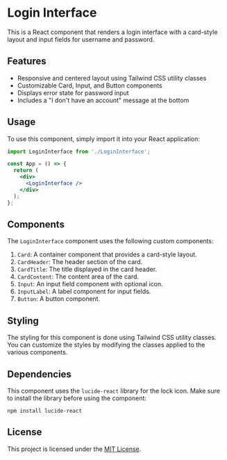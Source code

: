 # Login Interface

This is a React component that renders a login interface with a card-style layout and input fields for username and password.

## Features

- Responsive and centered layout using Tailwind CSS utility classes
- Customizable Card, Input, and Button components
- Displays error state for password input
- Includes a "I don't have an account" message at the bottom

## Usage

To use this component, simply import it into your React application:

```jsx
import LoginInterface from './LoginInterface';

const App = () => {
  return (
    <div>
      <LoginInterface />
    </div>
  );
};
```

## Components

The `LoginInterface` component uses the following custom components:

1. `Card`: A container component that provides a card-style layout.
2. `CardHeader`: The header section of the card.
3. `CardTitle`: The title displayed in the card header.
4. `CardContent`: The content area of the card.
5. `Input`: An input field component with optional icon.
6. `InputLabel`: A label component for input fields.
7. `Button`: A button component.

## Styling

The styling for this component is done using Tailwind CSS utility classes. You can customize the styles by modifying the classes applied to the various components.

## Dependencies

This component uses the `lucide-react` library for the lock icon. Make sure to install the library before using the component:

```
npm install lucide-react
```

## License

This project is licensed under the [MIT License](LICENSE).